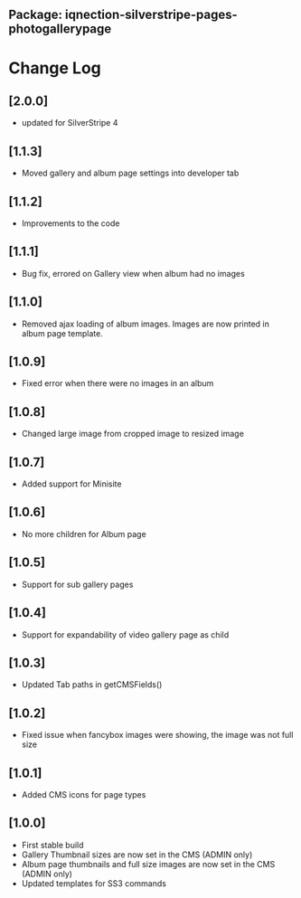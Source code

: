 ## Package: iqnection-silverstripe-pages-photogallerypage
# Change Log


## [2.0.0]
- updated for SilverStripe 4

## [1.1.3]
- Moved gallery and album page settings into developer tab

## [1.1.2]
- Improvements to the code

## [1.1.1]
- Bug fix, errored on Gallery view when album had no images

## [1.1.0]
- Removed ajax loading of album images. Images are now printed in album page template.

## [1.0.9]
- Fixed error when there were no images in an album

## [1.0.8]
- Changed large image from cropped image to resized image

## [1.0.7]
- Added support for Minisite

## [1.0.6]
- No more children for Album page

## [1.0.5]
- Support for sub gallery pages

## [1.0.4]
- Support for expandability of video gallery page as child

## [1.0.3]
- Updated Tab paths in getCMSFields()

## [1.0.2]
- Fixed issue when fancybox images were showing, the image was not full size

## [1.0.1]
- Added CMS icons for page types

## [1.0.0]
- First stable build
- Gallery Thumbnail sizes are now set in the CMS (ADMIN only)
- Album page thumbnails and full size images are now set in the CMS (ADMIN only)
- Updated templates for SS3 commands